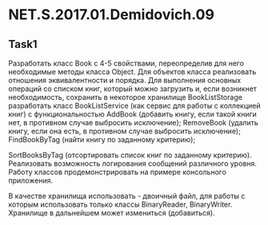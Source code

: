 # NET.S.2017.01.Demidovich.09

## Task1

Разработать класс Book с 4-5 свойствами, переопределив для него необходимые методы класса Object. 
Для объектов класса реализовать отношения эквивалентности и порядка. Для выполнения основных операций со списком книг, 
который можно загрузить и, если возникнет необходимость, сохранить в некоторое хранилище BookListStorage разработать класс 
BookListService (как сервис для работы с коллекцией книг) с функциональностью AddBook (добавить книгу, если такой книги нет, 
в противном случае выбросить исключение); 
RemoveBook (удалить книгу, если она есть, в противном случае выбросить исключение); 
FindBookByTag (найти книгу по заданному критерию); 

SortBooksByTag (отсортировать список книг по заданному критерию). Реализовать возможность логирования сообщений различного уровня. Работу классов продемонстрировать на примере консольного приложения. 

В качестве хранилища использовать - двоичный файл, для работы с которым использовать только классы BinaryReader, BinaryWriter. Хранилище в дальнейшем может измениться (добавиться).
